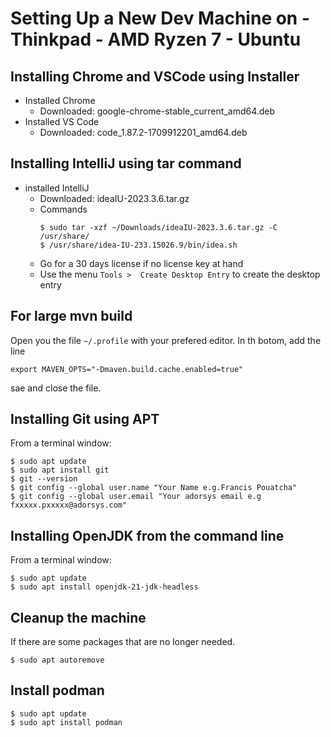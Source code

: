 # Setting Up a New Dev Machine on - Thinkpad - AMD Ryzen 7 - Ubuntu

## Installing Chrome and VSCode using Installer
- Installed Chrome
  - Downloaded: google-chrome-stable_current_amd64.deb
- Installed VS Code
  - Downloaded: code_1.87.2-1709912201_amd64.deb
 
## Installing IntelliJ using tar command
- installed IntelliJ
  - Downloaded: ideaIU-2023.3.6.tar.gz
  - Commands
    ```
    $ sudo tar -xzf ~/Downloads/ideaIU-2023.3.6.tar.gz -C /usr/share/
    $ /usr/share/idea-IU-233.15026.9/bin/idea.sh 
    ```
  - Go for a 30 days license if no license key at hand
  - Use the menu ```Tools >  Create Desktop Entry``` to create the desktop entry

 ## For large mvn build
 Open you the file ```~/.profile``` with your prefered editor. In th botom, add the line
 ```
export MAVEN_OPTS="-Dmaven.build.cache.enabled=true"
```
sae and close the file.

## Installing Git using APT
From a terminal window:
```
$ sudo apt update
$ sudo apt install git
$ git --version
$ git config --global user.name "Your Name e.g.Francis Pouatcha"
$ git config --global user.email "Your adorsys email e.g fxxxxx.pxxxxx@adorsys.com"
```

## Installing OpenJDK from the command line
From a terminal window:
```
$ sudo apt update
$ sudo apt install openjdk-21-jdk-headless
```

## Cleanup the machine
If there are some packages that are no longer needed.
```
$ sudo apt autoremove
```

## Install podman
```
$ sudo apt update
$ sudo apt install podman
```

